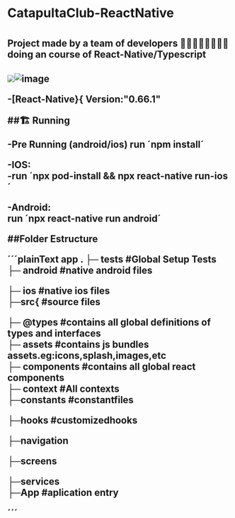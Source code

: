 <h1 allignt= 'center'>
  CatapultaClub-ReactNative <br>
  <h1>
    <h2>   Project made by a team of developers 👨‍💻👨‍💻👨‍💻👨‍💻 doing an course of React-Native/Typescript
<h2>
  <img src='![image](https://user-images.githubusercontent.com/88414480/139729344-587ad8e3-10e3-4640-90c4-9f80cb7826aa.png)'

  ![image](https://user-images.githubusercontent.com/88414480/139729255-de4cd859-614f-43d0-8ecc-beeaf20e635f.png)


  -[React-Native}{
  Version:"0.66.1"
  
  ##🏗️ Running
  
  -Pre Running (android/ios)
  run ´npm install´
  
  -IOS:<br>
      -run ´npx pod-install && npx react-native run-ios´
  
  -Android:<br>
  run ´npx react-native run android´
    <br>

  
  ##Folder Estructure
    <br>

  ´´´plainText
  app
  .
  ├─ __tests__    #Global Setup Tests
  <br>
  ├─ __android__          #native android files
    <br>

  ├─ __ios__              #native ios files
    <br>
 ├─src{               #source files 
    <br>

  ├─  @types              #contains all  global definitions of types and interfaces
    <br>
   ├─  assets           #contains js bundles assets.eg:icons,splash,images,etc
      <br>
   ├─ components          #contains all global react components
        <br>
  ├─   context            #All contexts
  <br>
   ├─constants    #constantfiles
    <br>

   
  ├─hooks            #customizedhooks
    <br>

  ├─navigation
    <br>

  ├─screens
    <br>

  ├─services
    <br>
    ├─App   #aplication entry




 
  ´´´
  
  
  
  
